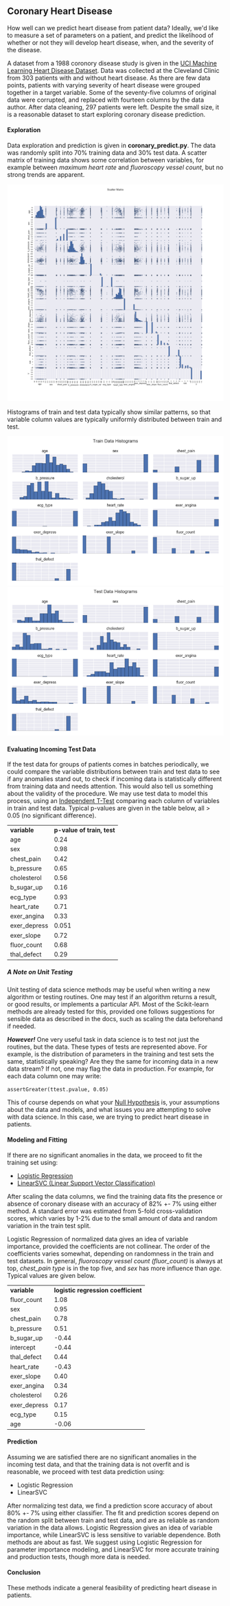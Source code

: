 ## Coronary Heart Disease
How well can we predict heart disease from patient data?  Ideally, we'd like to measure a set of parameters on a patient, and predict the likelihood of whether or not they will develop heart disease, when, and the severity of the disease.  

A dataset from a 1988 coronory disease study is given in the [UCI Machine Learning Heart Disease Dataset](http://archive.ics.uci.edu/ml/datasets/Heart+Disease).  Data was collected at the Cleveland Clinic from 303 patients with and without heart disease.  As there are few data points, patients with varying severity of heart disease were grouped together in a target variable.  Some of the seventy-five columns of original data were corrupted, and replaced with fourteen columns by the data author.  After data cleaning, 297 patients were left.  Despite the small size, it is a reasonable dataset to start exploring coronary disease prediction.  

#### Exploration
Data exploration and prediction is given in __coronary_predict.py__.  The data was randomly split into 70% training data and 30% test data.  A scatter matrix of training data shows some correlation between variables, for example between *maximum heart rate* and *fluoroscopy vessel count*, but no strong trends are apparent.

<img src="https://github.com/bfetler/coronary_disease/blob/master/coronary_disease_plots/scatter_matrix.png" alt="scatter matrix" />

Histograms of train and test data typically show similar patterns, so that variable column values are typically uniformly distributed between train and test.  

<img src="https://github.com/bfetler/coronary_disease/blob/master/coronary_disease_plots/hist_coronary_train.png" alt="coronary training data histograms" />

<img src="https://github.com/bfetler/coronary_disease/blob/master/coronary_disease_plots/hist_coronary_test.png" alt="coronary test data histograms" />

#### Evaluating Incoming Test Data
If the test data for groups of patients comes in batches periodically, we could compare the variable distributions between train and test data to see if any anomalies stand out, to check if incoming data is statistically different from training data and needs attention.  This would also tell us something about the validity of the procedure.  We may use test data to model this process, using an [Independent T-Test](http://docs.scipy.org/doc/scipy-0.17.0/reference/generated/scipy.stats.ttest_ind.html) comparing each column of variables in train and test data.  Typical p-values are given in the table below, all > 0.05 (no significant difference).  

<table>
<tr>
<td><strong>variable</strong></td>
<td><strong>p-value of train, test</strong></td>
</tr>
<tr>
<td>age</td>
<td>0.24</td>
</tr>
<tr>
<td>sex</td>
<td>0.98</td>
</tr>
<tr>
<td>chest_pain</td>
<td>0.42</td>
</tr>
<tr>
<td>b_pressure</td>
<td>0.65</td>
</tr>
<tr>
<td>cholesterol</td>
<td>0.56</td>
</tr>
<tr>
<td>b_sugar_up</td>
<td>0.16</td>
</tr>
<tr>
<td>ecg_type</td>
<td>0.93</td>
</tr>
<tr>
<td>heart_rate</td>
<td>0.71</td>
</tr>
<tr>
<td>exer_angina</td>
<td>0.33</td>
</tr>
<tr>
<td>exer_depress</td>
<td>0.051</td>
</tr>
<tr>
<td>exer_slope</td>
<td>0.72</td>
</tr>
<tr>
<td>fluor_count</td>
<td>0.68</td>
</tr>
<tr>
<td>thal_defect</td>
<td>0.29</td>
</tr>
</table>

##### A Note on Unit Testing
Unit testing of data science methods may be useful when writing a new algorithm or testing routines.  One may test if an algorithm returns a result, or good results, or implements a particular API.  Most of the Scikit-learn methods are already tested for this, provided one follows suggestions for sensible data as described in the docs, such as scaling the data beforehand if needed.  

__*However!*__ One very useful task in data science is to test not just the routines, but the data.  These types of tests are represented above.  For example, is the distribution of parameters in the training and test sets the same, statistically speaking?  Are they the same for incoming data in a new data stream?  If not, one may flag the data in production.  For example, for each data column one may write:

    assertGreater(ttest.pvalue, 0.05)

This of course depends on what your [Null Hypothesis](https://en.wikipedia.org/wiki/Null_hypothesis) is, your assumptions about the data and models, and what issues you are attempting to solve with data science.  In this case, we are trying to predict heart disease in patients.   

#### Modeling and Fitting
If there are no significant anomalies in the data, we proceed to fit the training set using:
+ [Logistic Regression](http://scikit-learn.org/stable/modules/generated/sklearn.linear_model.LogisticRegression.html)
+ [LinearSVC (Linear Support Vector Classification)](http://scikit-learn.org/stable/modules/generated/sklearn.svm.LinearSVC.html)

After scaling the data columns, we find the training data fits the presence or absence of coronary disease with an accuracy of 82% +- 7% using either method.  A standard error was estimated from 5-fold cross-validation scores, which varies by 1-2% due to the small amount of data and random variation in the train test split.

Logistic Regression of normalized data gives an idea of variable importance, provided the coefficients are not collinear.  The order of the coefficients varies somewhat, depending on randomness in the train and test datasets.  In general, *fluoroscopy vessel count (fluor_count)* is always at top, *chest_pain type* is in the top five, and *sex* has more influence than *age*.  Typical values are given below.

<table>
<tr>
<td><strong>variable</strong></td>
<td><strong>logistic regression coefficient</strong></td>
</tr>
<tr>
<td>fluor_count</td>
<td>1.08</td>
</tr>
<tr>
<td>sex</td>
<td>0.95</td>
</tr>
<tr>
<td>chest_pain</td>
<td>0.78</td>
</tr>
<tr>
<td>b_pressure</td>
<td>0.51</td>
</tr>
<tr>
<td>b_sugar_up</td>
<td>-0.44</td>
</tr>
<tr>
<td>intercept</td>
<td>-0.44</td>
</tr>
<tr>
<td>thal_defect</td>
<td>0.44</td>
</tr>
<tr>
<td>heart_rate</td>
<td>-0.43</td>
</tr>
<tr>
<td>exer_slope</td>
<td>0.40</td>
</tr>
<tr>
<td>exer_angina</td>
<td>0.34</td>
</tr>
<tr>
<td>cholesterol</td>
<td>0.26</td>
</tr>
<tr>
<td>exer_depress</td>
<td>0.17</td>
</tr>
<tr>
<td>ecg_type</td>
<td>0.15</td>
</tr>
<tr>
<td>age</td>
<td>-0.06</td>
</tr>
</table>

#### Prediction
Assuming we are satisfied there are no significant anomalies in the incoming test data, and that the training data is not overfit and is reasonable, we proceed with test data prediction using:
+ Logistic Regression
+ LinearSVC

After normalizing test data, we find a prediction score accuracy of about 80% +- 7% using either classifier.   The fit and prediction scores depend on the random split between train and test data, and are as reliable as random variation in the data allows.  Logistic Regression gives an idea of variable importance, while LinearSVC is less sensitive to variable dependence.  Both methods are about as fast.  We suggest using Logistic Regression for parameter importance modeling, and LinearSVC for more accurate training and production tests, though more data is needed.  

#### Conclusion
These methods indicate a general feasibility of predicting heart disease in patients.  
